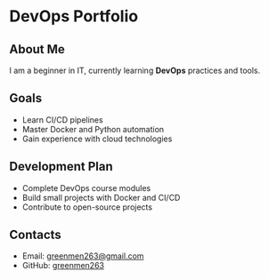 # DevOps Portfolio

## About Me
I am a beginner in IT, currently learning **DevOps** practices and tools.

## Goals
- Learn CI/CD pipelines
- Master Docker and Python automation
- Gain experience with cloud technologies

## Development Plan
- Complete DevOps course modules
- Build small projects with Docker and CI/CD
- Contribute to open-source projects

## Contacts
- Email: greenmen263@gmail.com
- GitHub: [greenmen263](https://github.com/greenmen263)
